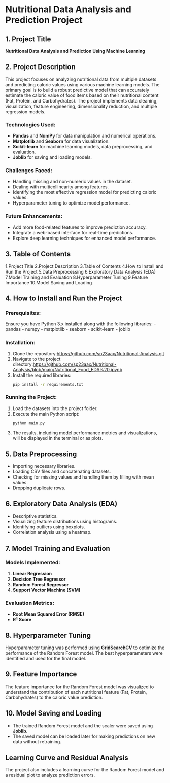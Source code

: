 # Nutritional Data Analysis and Prediction Project

## 1. Project Title
**Nutritional Data Analysis and Prediction Using Machine Learning**

## 2. Project Description
This project focuses on analyzing nutritional data from multiple datasets and predicting caloric values using various machine learning models. The primary goal is to build a robust predictive model that can accurately estimate the caloric value of food items based on their nutritional content (Fat, Protein, and Carbohydrates). The project implements data cleaning, visualization, feature engineering, dimensionality reduction, and multiple regression models.

### Technologies Used:
- **Pandas** and **NumPy** for data manipulation and numerical operations.
- **Matplotlib** and **Seaborn** for data visualization.
- **Scikit-learn** for machine learning models, data preprocessing, and evaluation.
- **Joblib** for saving and loading models.

### Challenges Faced:
- Handling missing and non-numeric values in the dataset.
- Dealing with multicollinearity among features.
- Identifying the most effective regression model for predicting caloric values.
- Hyperparameter tuning to optimize model performance.

### Future Enhancements:
- Add more food-related features to improve prediction accuracy.
- Integrate a web-based interface for real-time predictions.
- Explore deep learning techniques for enhanced model performance.

## 3. Table of Contents
 1.Project Title
 2.Project Description
 3.Table of Contents
 4.How to Install and Run the Project
 5.Data Preprocessing
 6.Exploratory Data Analysis (EDA)
 7.Model Training and Evaluation
 8.Hyperparameter Tuning
 9.Feature Importance
 10.Model Saving and Loading
## 4. How to Install and Run the Project
### Prerequisites:
Ensure you have Python 3.x installed along with the following libraries:
                                                                        - pandas
                                                                        - numpy
                                                                        - matplotlib
                                                                        - seaborn
                                                                        - scikit-learn
                                                                        - joblib

### Installation:
1. Clone the repository:https://github.com/sp23aax/Nutritional-Analysis.git
2. Navigate to the project directory:https://github.com/sp23aax/Nutritional-Analysis/blob/main/Nutritional_Food_EDA%20.ipynb
3. Install the required libraries:
   ```bash
   pip install -r requirements.txt
   ```

### Running the Project:
1. Load the datasets into the project folder.
2. Execute the main Python script:
   ```bash
   python main.py
   ```
3. The results, including model performance metrics and visualizations, will be displayed in the terminal or as plots.

## 5. Data Preprocessing
- Importing necessary libraries.
- Loading CSV files and concatenating datasets.
- Checking for missing values and handling them by filling with mean values.
- Dropping duplicate rows.

## 6. Exploratory Data Analysis (EDA)
- Descriptive statistics.
- Visualizing feature distributions using histograms.
- Identifying outliers using boxplots.
- Correlation analysis using a heatmap.

## 7. Model Training and Evaluation
### Models Implemented:
1. **Linear Regression**
2. **Decision Tree Regressor**
3. **Random Forest Regressor**
4. **Support Vector Machine (SVM)**

### Evaluation Metrics:
- **Root Mean Squared Error (RMSE)**
- **R² Score**

## 8. Hyperparameter Tuning
Hyperparameter tuning was performed using **GridSearchCV** to optimize the performance of the Random Forest model. The best hyperparameters were identified and used for the final model.

## 9. Feature Importance
The feature importance for the Random Forest model was visualized to understand the contribution of each nutritional feature (Fat, Protein, Carbohydrates) to the caloric value prediction.

## 10. Model Saving and Loading
- The trained Random Forest model and the scaler were saved using **Joblib**.
- The saved model can be loaded later for making predictions on new data without retraining.

## Learning Curve and Residual Analysis
The project also includes a learning curve for the Random Forest model and a residual plot to analyze prediction errors.

